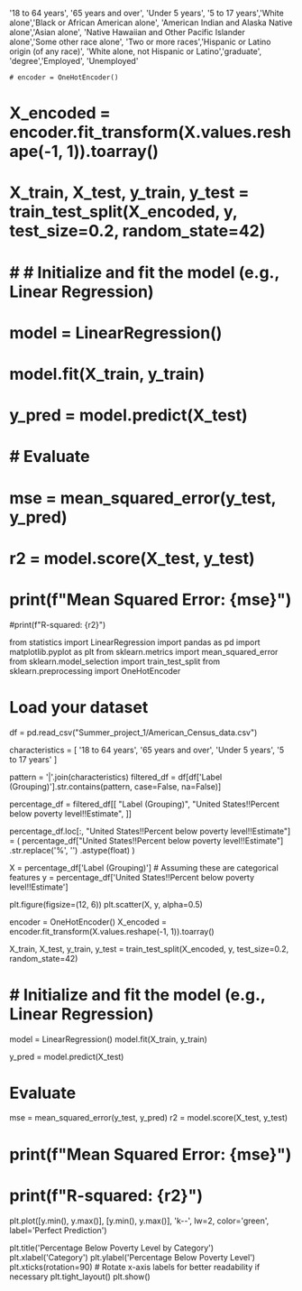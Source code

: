 '18 to 64 years', '65 years and over', 'Under 5 years', 
    '5 to 17 years','White alone','Black or African American alone',
    'American Indian and Alaska Native alone','Asian alone',
    'Native Hawaiian and Other Pacific Islander alone','Some other race alone',
    'Two or more races','Hispanic or Latino origin (of any race)',
    'White alone, not Hispanic or Latino','graduate', 'degree','Employed', 'Unemployed'

    # encoder = OneHotEncoder()
# X_encoded = encoder.fit_transform(X.values.reshape(-1, 1)).toarray()

# X_train, X_test, y_train, y_test = train_test_split(X_encoded, y, test_size=0.2, random_state=42)

# # # Initialize and fit the model (e.g., Linear Regression)
# model = LinearRegression()
# model.fit(X_train, y_train)

# y_pred = model.predict(X_test)

# # Evaluate
# mse = mean_squared_error(y_test, y_pred)
# r2 = model.score(X_test, y_test)

# print(f"Mean Squared Error: {mse}")
#print(f"R-squared: {r2}")


from statistics import LinearRegression
import pandas as pd
import matplotlib.pyplot as plt
from sklearn.metrics import mean_squared_error
from sklearn.model_selection import train_test_split
from sklearn.preprocessing import OneHotEncoder

# Load your dataset
df = pd.read_csv("Summer_project_1/American_Census_data.csv")

characteristics = [
    '18 to 64 years', '65 years and over', 'Under 5 years', 
    '5 to 17 years'
]

pattern = '|'.join(characteristics)
filtered_df = df[df['Label (Grouping)'].str.contains(pattern, case=False, na=False)]

percentage_df = filtered_df[[
    "Label (Grouping)", 
    "United States!!Percent below poverty level!!Estimate", 
]]

percentage_df.loc[:, "United States!!Percent below poverty level!!Estimate"] = (
    percentage_df["United States!!Percent below poverty level!!Estimate"]
    .str.replace('%', '')
    .astype(float)
)

X = percentage_df['Label (Grouping)']  # Assuming these are categorical features
y = percentage_df['United States!!Percent below poverty level!!Estimate']

plt.figure(figsize=(12, 6))
plt.scatter(X, y, alpha=0.5)

encoder = OneHotEncoder()
X_encoded = encoder.fit_transform(X.values.reshape(-1, 1)).toarray()

X_train, X_test, y_train, y_test = train_test_split(X_encoded, y, test_size=0.2, random_state=42)

# # Initialize and fit the model (e.g., Linear Regression)
model = LinearRegression()
model.fit(X_train, y_train)

y_pred = model.predict(X_test)

# Evaluate
mse = mean_squared_error(y_test, y_pred)
r2 = model.score(X_test, y_test)

# print(f"Mean Squared Error: {mse}")
# print(f"R-squared: {r2}")
plt.plot([y.min(), y.max()], [y.min(), y.max()], 'k--', lw=2, color='green', label='Perfect Prediction')

plt.title('Percentage Below Poverty Level by Category')
plt.xlabel('Category')
plt.ylabel('Percentage Below Poverty Level')
plt.xticks(rotation=90)  # Rotate x-axis labels for better readability if necessary
plt.tight_layout()
plt.show()
